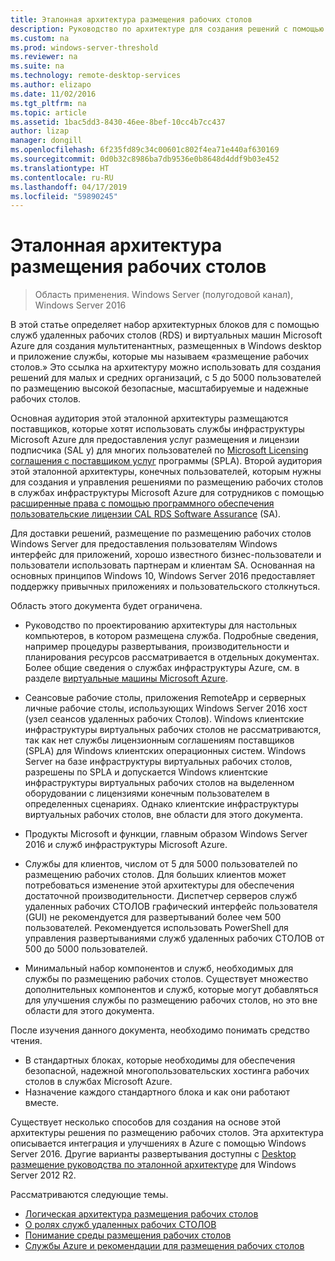 ```yaml
---
title: Эталонная архитектура размещения рабочих столов
description: Руководство по архитектуре для создания решений с помощью служб удаленных рабочих СТОЛОВ и Azure по размещению рабочих столов.
ms.custom: na
ms.prod: windows-server-threshold
ms.reviewer: na
ms.suite: na
ms.technology: remote-desktop-services
ms.author: elizapo
ms.date: 11/02/2016
ms.tgt_pltfrm: na
ms.topic: article
ms.assetid: 1bac5dd3-8430-46ee-8bef-10cc4b7cc437
author: lizap
manager: dongill
ms.openlocfilehash: 6f235fd89c34c00601c802f4ea71e440af630169
ms.sourcegitcommit: 0d0b32c8986ba7db9536e0b8648d4ddf9b03e452
ms.translationtype: HT
ms.contentlocale: ru-RU
ms.lasthandoff: 04/17/2019
ms.locfileid: "59890245"
---
```

# <a name="desktop-hosting-reference-architecture"></a>Эталонная архитектура размещения рабочих столов

>Область применения. Windows Server (полугодовой канал), Windows Server 2016

В этой статье определяет набор архитектурных блоков для с помощью служб удаленных рабочих столов (RDS) и виртуальных машин Microsoft Azure для создания мультитенантных, размещенных в Windows desktop и приложение службы, которые мы называем «размещение рабочих столов.» Это ссылка на архитектуру можно использовать для создания решений для малых и средних организаций, с 5 до 5000 пользователей по размещению высокой безопасные, масштабируемые и надежные рабочих столов.    
  
Основная аудитория этой эталонной архитектуры размещаются поставщиков, которые хотят использовать службы инфраструктуры Microsoft Azure для предоставления услуг размещения и лицензии подписчика (SAL у) для многих пользователей по [ Microsoft Licensing соглашения с поставщиком услуг](https://www.microsoft.com/hosting/en/us/licensing/splabenefits.aspx) программы (SPLA). Второй аудитория этой эталонной архитектуры, конечных пользователей, которым нужны для создания и управления решениями по размещению рабочих столов в службах инфраструктуры Microsoft Azure для сотрудников с помощью [расширенные права с помощью программного обеспечения пользовательские лицензии CAL RDS Software Assurance](https://download.microsoft.com/download/6/B/A/6BA3215A-C8B5-4AD1-AA8E-6C93606A4CFB/Windows_Server_2012_R2_Remote_Desktop_Services_Licensing_Datasheet.pdf) (SA).   
  
Для доставки решений, размещение по размещению рабочих столов Windows Server для предоставления пользователям Windows интерфейс для приложений, хорошо известного бизнес-пользователи и пользователи использовать партнерам и клиентам SA. Основанная на основных принципов Windows 10, Windows Server 2016 предоставляет поддержку привычных приложениях и пользовательского столкнуться.    
  
Область этого документа будет ограничена.   
  
* Руководство по проектированию архитектуры для настольных компьютеров, в котором размещена служба. Подробные сведения, например процедуры развертывания, производительности и планирования ресурсов рассматривается в отдельных документах. Более общие сведения о службах инфраструктуры Azure, см. в разделе [виртуальные машины Microsoft Azure](https://azure.microsoft.com/documentation/services/virtual-machines/).   
  
* Сеансовые рабочие столы, приложения RemoteApp и серверных личные рабочие столы, использующих Windows Server 2016 хост (узел сеансов удаленных рабочих Столов). Windows клиентские инфраструктуры виртуальных рабочих столов не рассматриваются, так как нет службы лицензионным соглашениям поставщиков (SPLA) для Windows клиентских операционных систем. Windows Server на базе инфраструктуры виртуальных рабочих столов, разрешены по SPLA и допускается Windows клиентские инфраструктуры виртуальных рабочих столов на выделенном оборудовании с лицензиями конечным пользователем в определенных сценариях. Однако клиентские инфраструктуры виртуальных рабочих столов, вне области для этого документа.   
  
* Продукты Microsoft и функции, главным образом Windows Server 2016 и служб инфраструктуры Microsoft Azure.   
  
* Службы для клиентов, числом от 5 для 5000 пользователей по размещению рабочих столов.   Для больших клиентов может потребоваться изменение этой архитектуры для обеспечения достаточной производительности. Диспетчер серверов служб удаленных рабочих СТОЛОВ графический интерфейс пользователя (GUI) не рекомендуется для развертываний более чем 500 пользователей. Рекомендуется использовать PowerShell для управления развертываниями служб удаленных рабочих СТОЛОВ от 500 до 5000 пользователей.   
  
* Минимальный набор компонентов и служб, необходимых для службы по размещению рабочих столов. Существует множество дополнительных компонентов и служб, которые могут добавляться для улучшения службы по размещению рабочих столов, но это вне области для этого документа.    
  
После изучения данного документа, необходимо понимать средство чтения.   
- В стандартных блоках, которые необходимы для обеспечения безопасной, надежной многопользовательских хостинга рабочих столов в службах Microsoft Azure.  
- Назначение каждого стандартного блока и как они работают вместе.  
  
Существует несколько способов для создания на основе этой архитектуры решения по размещению рабочих столов. Эта архитектура описывается интеграция и улучшениях в Azure с помощью Windows Server 2016. Другие варианты развертывания доступны с [Desktop размещение руководства по эталонной архитектуре](https://go.microsoft.com/fwlink/p/?LinkId=517389) для Windows Server 2012 R2.    
  
Рассматриваются следующие темы.  
- [Логическая архитектура размещения рабочих столов](Desktop-hosting-logical-architecture.md)  
- [О ролях служб удаленных рабочих СТОЛОВ](Understanding-RDS-roles.md)
- [Понимание среды размещения рабочих столов](Understanding-the-desktop-hosting-environment.md)  
- [Службы Azure и рекомендации для размещения рабочих столов](Azure-services-and-considerations-for-desktop-hosting.md)
  
 



